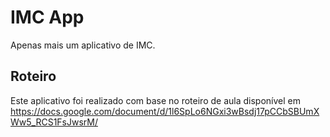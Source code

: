 # IMC App

Apenas mais um aplicativo de IMC.

## Roteiro

Este aplicativo foi realizado com base no roteiro de aula disponível em
https://docs.google.com/document/d/1l6SpLo6NGxi3wBsdj17pCCbSBUmXWw5_RCS1FsJwsrM/

